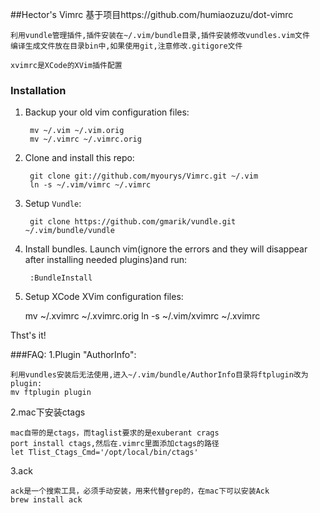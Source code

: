 ##Hector's Vimrc
    基于项目https://github.com/humiaozuzu/dot-vimrc
    
    利用vundle管理插件,插件安装在~/.vim/bundle目录,插件安装修改vundles.vim文件   
    编译生成文件放在目录bin中,如果使用git,注意修改.gitigore文件

    xvimrc是XCode的XVim插件配置

### Installation

1. Backup your old vim configuration files:

        mv ~/.vim ~/.vim.orig
        mv ~/.vimrc ~/.vimrc.orig

2. Clone and install this repo:

        git clone git://github.com/myourys/Vimrc.git ~/.vim
        ln -s ~/.vim/vimrc ~/.vimrc

3. Setup `Vundle`:

        git clone https://github.com/gmarik/vundle.git ~/.vim/bundle/vundle

4. Install bundles. Launch vim(ignore the errors and they will disappear after installing needed plugins)and run:

        :BundleInstall

5. Setup XCode XVim configuration files:

    mv ~/.xvimrc ~/.xvimrc.orig
    ln -s ~/.vim/xvimrc ~/.xvimrc

Thst's it!

###FAQ:
1.Plugin "AuthorInfo":

    利用vundles安装后无法使用,进入~/.vim/bundle/AuthorInfo目录将ftplugin改为plugin:
    mv ftplugin plugin

2.mac下安装ctags

    mac自带的是ctags，而taglist要求的是exuberant crags
    port install ctags,然后在.vimrc里面添加ctags的路径
    let Tlist_Ctags_Cmd='/opt/local/bin/ctags'

3.ack

    ack是一个搜索工具，必须手动安装，用来代替grep的，在mac下可以安装Ack
    brew install ack

